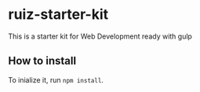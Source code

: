 # ruiz-starter-kit
This is a starter kit for Web Development ready with gulp

## How to install
To inialize it, run `npm install`.
